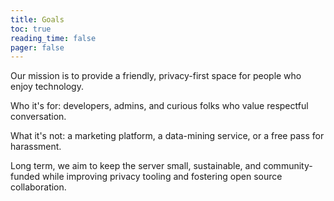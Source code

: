 ```yaml
---
title: Goals
toc: true
reading_time: false
pager: false
---
```


Our mission is to provide a friendly, privacy-first space for people who enjoy technology.

Who it's for: developers, admins, and curious folks who value respectful conversation.

What it's not: a marketing platform, a data-mining service, or a free pass for harassment.

Long term, we aim to keep the server small, sustainable, and community-funded while improving privacy tooling and fostering open source collaboration.

